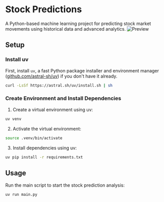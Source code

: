# Stock Predictions

A Python-based machine learning project for predicting stock market movements using historical data and advanced analytics.
![Preview](https://github.com/user-attachments/assets/ac3d25ca-fefa-4c8b-b7f4-5e5f58a9d65f)


## Setup

### Install uv

First, install `uv`, a fast Python package installer and environment manager ([github.com/astral-sh/uv](https://github.com/astral-sh/uv)) if you don't have it already.

```bash
curl -LsSf https://astral.sh/uv/install.sh | sh
```

### Create Environment and Install Dependencies

1. Create a virtual environment using uv:

```bash
uv venv
```

2. Activate the virtual environment:

```bash
source .venv/bin/activate
```

3. Install dependencies using uv:

```bash
uv pip install -r requirements.txt
```

## Usage

Run the main script to start the stock prediction analysis:

```bash
uv run main.py
```
